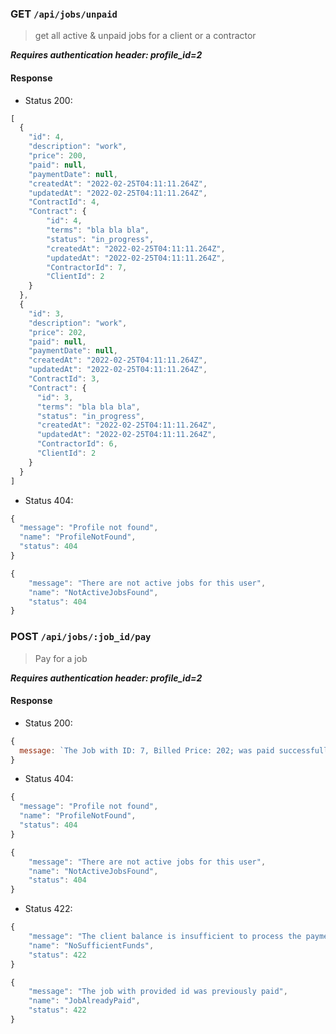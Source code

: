 ### GET `/api/jobs/unpaid`

> get all active & unpaid jobs for a client or a contractor

***Requires authentication header: profile_id=2***

#### Response

- Status 200:

```js
[
  {
    "id": 4,
    "description": "work",
    "price": 200,
    "paid": null,
    "paymentDate": null,
    "createdAt": "2022-02-25T04:11:11.264Z",
    "updatedAt": "2022-02-25T04:11:11.264Z",
    "ContractId": 4,
    "Contract": {
        "id": 4,
        "terms": "bla bla bla",
        "status": "in_progress",
        "createdAt": "2022-02-25T04:11:11.264Z",
        "updatedAt": "2022-02-25T04:11:11.264Z",
        "ContractorId": 7,
        "ClientId": 2
    }
  },
  {
    "id": 3,
    "description": "work",
    "price": 202,
    "paid": null,
    "paymentDate": null,
    "createdAt": "2022-02-25T04:11:11.264Z",
    "updatedAt": "2022-02-25T04:11:11.264Z",
    "ContractId": 3,
    "Contract": {
      "id": 3,
      "terms": "bla bla bla",
      "status": "in_progress",
      "createdAt": "2022-02-25T04:11:11.264Z",
      "updatedAt": "2022-02-25T04:11:11.264Z",
      "ContractorId": 6,
      "ClientId": 2
    }
  }
]
```

- Status 404:

```js
{
  "message": "Profile not found",
  "name": "ProfileNotFound",
  "status": 404
}
```

```js
{
    "message": "There are not active jobs for this user",
    "name": "NotActiveJobsFound",
    "status": 404
}
```

### POST `/api/jobs/:job_id/pay`

> Pay for a job

***Requires authentication header: profile_id=2***

#### Response

- Status 200:

```js
{
  message: `The Job with ID: 7, Billed Price: 202; was paid successfully`,
}
```

- Status 404:

```js
{
  "message": "Profile not found",
  "name": "ProfileNotFound",
  "status": 404
}
```

```js
{
    "message": "There are not active jobs for this user",
    "name": "NotActiveJobsFound",
    "status": 404
}
```

- Status 422:

```js
{
    "message": "The client balance is insufficient to process the payment",
    "name": "NoSufficientFunds",
    "status": 422
}
```

```js
{
    "message": "The job with provided id was previously paid",
    "name": "JobAlreadyPaid",
    "status": 422
}
```


